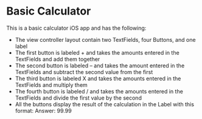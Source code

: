  <h1> Basic Calculator </h1>
 <p>
   This is a basic calculator iOS app and has the following:
   <ul>
     <li>
       The view controller layout contain two TextFields, four Buttons, and one label
     </li>
     <li>
       The first button is labeled + and takes the amounts entered in the TextFields and add them together
     </li>
     <li>
       The second button is labeled – and takes the amount entered in the TextFields and subtract the second value from the first
     </li>
     <li>
       The third button is labeled X and takes the amounts entered in the TextFields and multiply them
     </li>
     <li>
       The fourth button is labeled / and takes the amounts entered in the TextFields and divide the first value by the second
     </li>
     <li>
       All the buttons display the result of the calculation in the Label with this format: Answer: 99.99
     </li>
   </ul>
 </p>


